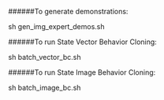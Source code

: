 ######To generate demonstrations:

sh gen_img_expert_demos.sh

######To run State Vector Behavior Cloning:

sh batch_vector_bc.sh

######To run State Image Behavior Cloning:

sh batch_image_bc.sh